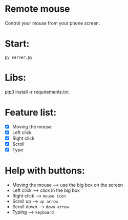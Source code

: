 # Remote mouse
Control your mouse from your phone screen.

# Start:
`py server.py`

# Libs:
pip3 install -r requirements.txt

# Feature list:
- [x] Moving the mouse
- [x] Left click
- [x] Right click
- [x] Scroll
- [x] Type  

# Help with buttons:
- Moving the mouse --> use the big box on the screen
- Left click --> click in the big box
- Right click --> `mouse icon`
- Scroll up --> `up arrow`
- Scroll down --> `down arrow` 
- Typing --> `keyboard`